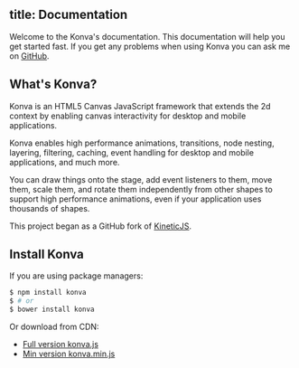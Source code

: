 title: Documentation
---
Welcome to the Konva's documentation. This documentation will help you get started fast.
If you get any problems when using Konva you can ask me on [GitHub](https://github.com/konvajs/konva/issues).

## What's Konva?

Konva is an HTML5 Canvas JavaScript framework that extends the 2d context
by enabling canvas interactivity for desktop and mobile applications.

Konva enables high performance animations, transitions, node nesting, layering, filtering,
caching, event handling for desktop and mobile applications, and much more.

You can draw things onto the stage, add event listeners to them, move them,
scale them, and rotate them independently from other shapes to support high performance
animations, even if your application uses thousands of shapes.

This project began as a GitHub fork of [KineticJS](https://github.com/ericdrowell/KineticJS).

## Install Konva

If you are using package managers:
``` bash
$ npm install konva
$ # or
$ bower install konva
```

Or download from CDN:

* [Full version konva.js](https://cdn.rawgit.com/konvajs/konva/0.9.0/konva.js)
* [Min version konva.min.js](https://cdn.rawgit.com/konvajs/konva/0.10.0/konva.min.js)
